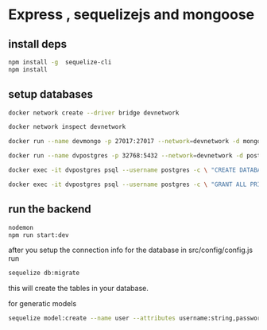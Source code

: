 # Express , sequelizejs and mongoose

## install deps

```sh
npm install -g  sequelize-cli
npm install
```

## setup databases

```sh
docker network create --driver bridge devnetwork

docker network inspect devnetwork

docker run --name devmongo -p 27017:27017 --network=devnetwork -d mongo

docker run --name dvpostgres -p 32768:5432 --network=devnetwork -d postgres

docker exec -it dvpostgres psql --username postgres -c \ "CREATE DATABASE devdb OWNER postgres;"

docker exec -it dvpostgres psql --username postgres -c \ "GRANT ALL PRIVILEGES ON DATABASE devdb TO postgres;"

```

## run the backend

```sh
nodemon
npm run start:dev
```

after you setup the connection info for the database in src/config/config.js run

```sh
sequelize db:migrate
```

this will create the tables in your database.

for generatic models

```sh
sequelize model:create --name user --attributes username:string,password:string
```
